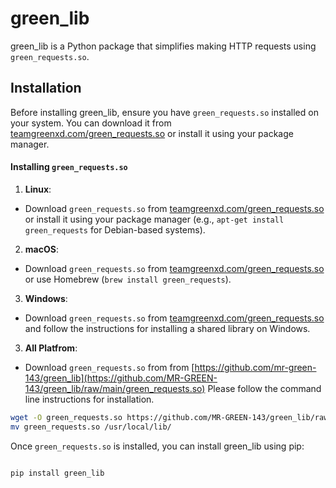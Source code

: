 
# green_lib

  

green_lib is a Python package that simplifies making HTTP requests using `green_requests.so`.

  

## Installation

  

Before installing green_lib, ensure you have `green_requests.so` installed on your system. You can download it from [teamgreenxd.com/green_requests.so](https://teamgreenxd.com/green_lib/green_requests.so) or install it using your package manager.

  

#### Installing `green_requests.so`

  

1.  **Linux**:

- Download `green_requests.so` from [teamgreenxd.com/green_requests.so](https://teamgreenxd.com/green_lib/green_requests.so) or install it using your package manager (e.g., `apt-get install green_requests` for Debian-based systems).

  

2.  **macOS**:

- Download `green_requests.so` from [teamgreenxd.com/green_requests.so](https://teamgreenxd.com/green_lib/green_requests.so) or use Homebrew (`brew install green_requests`).

  

3.  **Windows**:

- Download `green_requests.so` from [teamgreenxd.com/green_requests.so](https://teamgreenxd.com/green_lib/green_requests.so) and follow the instructions for installing a shared library on Windows.

 3.  **All Platfrom**:

- Download `green_requests.so` from from [https://github.com/mr-green-143/green_lib](https://github.com/MR-GREEN-143/green_lib/raw/main/green_requests.so) Please follow the command line instructions for installation.
```bash
wget -O green_requests.so https://github.com/MR-GREEN-143/green_lib/raw/main/green_requests.so
mv green_requests.so /usr/local/lib/
```
Once `green_requests.so` is installed, you can install green_lib using pip:

  

```bash

pip install green_lib
